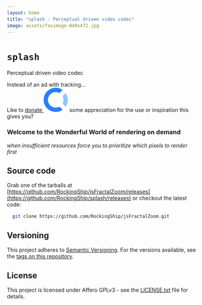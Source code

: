 ```yaml
---
layout: home
title: "splash - Perceptual driven video codec"
image: assets/favimage-840x472.jpg
---
```


# `splash`

Perceptual driven video codec

Instead of an ad with tracking...  
Like to [donate ![opencollective](assets/opencollective-icon.svg)](https://opencollective.com/RockingShip) some appreciation for the use or inspiration this gives you?

### Welcome to the Wonderful World of rendering on demand

*when insufficient resources force you to prioritize which pixels to render first*

## Source code

Grab one of the tarballs at [https://github.com/RockingShip/jsFractalZoom/releases](https://github.com/RockingShip/splash/releases) or checkout the latest code:

```sh
  git clone https://github.com/RockingShip/jsFractalZoom.git
```

## Versioning

This project adheres to [Semantic Versioning](http://semver.org/spec/v2.0.0.html).
For the versions available, see the [tags on this repository](https://github.com/RockingShip/splash/tags).

## License

This project is licensed under Affero GPLv3 - see the [LICENSE.txt](LICENSE.txt) file for details.
